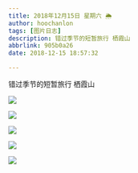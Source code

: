 ```yaml
---
title: 2018年12月15日 星期六 🌦
author: hoochanlon
tags: [图片日志]
description: 错过季节的短暂旅行 栖霞山
abbrlink: 905b0a26
date: 2018-12-15 18:57:32

---
```


错过季节的短暂旅行 栖霞山

![](https://images2.imgbox.com/41/aa/Xin3Zl5f_o.jpg)

![](https://images2.imgbox.com/27/36/Hk6WXScC_o.jpg)

![](https://images2.imgbox.com/22/42/tK5V1Y5b_o.jpg)

![](https://images2.imgbox.com/27/ae/E1E0PBFq_o.jpg)

![](https://images2.imgbox.com/86/ed/QgErzAx6_o.jpg)
